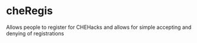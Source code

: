 # cheRegis
Allows people to register for CHEHacks and allows for simple accepting and denying of registrations
